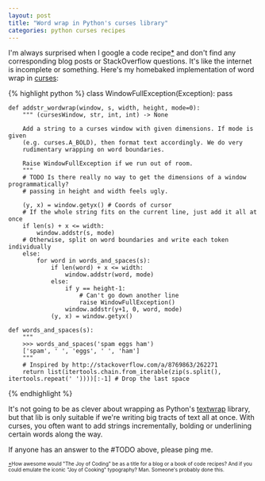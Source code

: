 ```yaml
---
layout: post
title: "Word wrap in Python's curses library"
categories: python curses recipes
---
```


I'm always surprised when I google a code recipe<a id="footnote-ref" href="#footnote">*</a> and don't find any corresponding blog posts or StackOverflow questions. It's like the internet is incomplete or something. Here's my homebaked implementation of word wrap in [curses](http://docs.python.org/2/library/curses.html):

{% highlight python %}
    class WindowFullException(Exception):
        pass

    def addstr_wordwrap(window, s, width, height, mode=0):
        """ (cursesWindow, str, int, int) -> None

        Add a string to a curses window with given dimensions. If mode is given 
        (e.g. curses.A_BOLD), then format text accordingly. We do very 
        rudimentary wrapping on word boundaries.

        Raise WindowFullException if we run out of room.
        """
        # TODO Is there really no way to get the dimensions of a window programmatically?
        # passing in height and width feels ugly.

        (y, x) = window.getyx() # Coords of cursor
        # If the whole string fits on the current line, just add it all at once
        if len(s) + x <= width:
            window.addstr(s, mode)
        # Otherwise, split on word boundaries and write each token individually
        else:
            for word in words_and_spaces(s):
                if len(word) + x <= width:
                    window.addstr(word, mode)
                else:
                    if y == height-1:
                        # Can't go down another line
                        raise WindowFullException()
                    window.addstr(y+1, 0, word, mode)
                (y, x) = window.getyx()

    def words_and_spaces(s):
        """
        >>> words_and_spaces('spam eggs ham')
        ['spam', ' ', 'eggs', ' ', 'ham']
        """
        # Inspired by http://stackoverflow.com/a/8769863/262271
        return list(itertools.chain.from_iterable(zip(s.split(), itertools.repeat(' '))))[:-1] # Drop the last space
{% endhighlight %}

It's not going to be as clever about wrapping as Python's [textwrap](http://docs.python.org/2/library/textwrap.html) library, but that lib is only suitable if we're writing big tracts of text all at once. With curses, you often want to add strings incrementally, bolding or underlining certain words along the way.

If anyone has an answer to the #TODO above, please ping me.

<p id="footnote" style="font-size:x-small;"><a href="#footnote-ref">*</a>How awesome would "The Joy of Coding" be as a title for a blog or a book of code recipes? And if you could emulate the iconic "Joy of Cooking" typography? Man. Someone's probably done this.</p>
